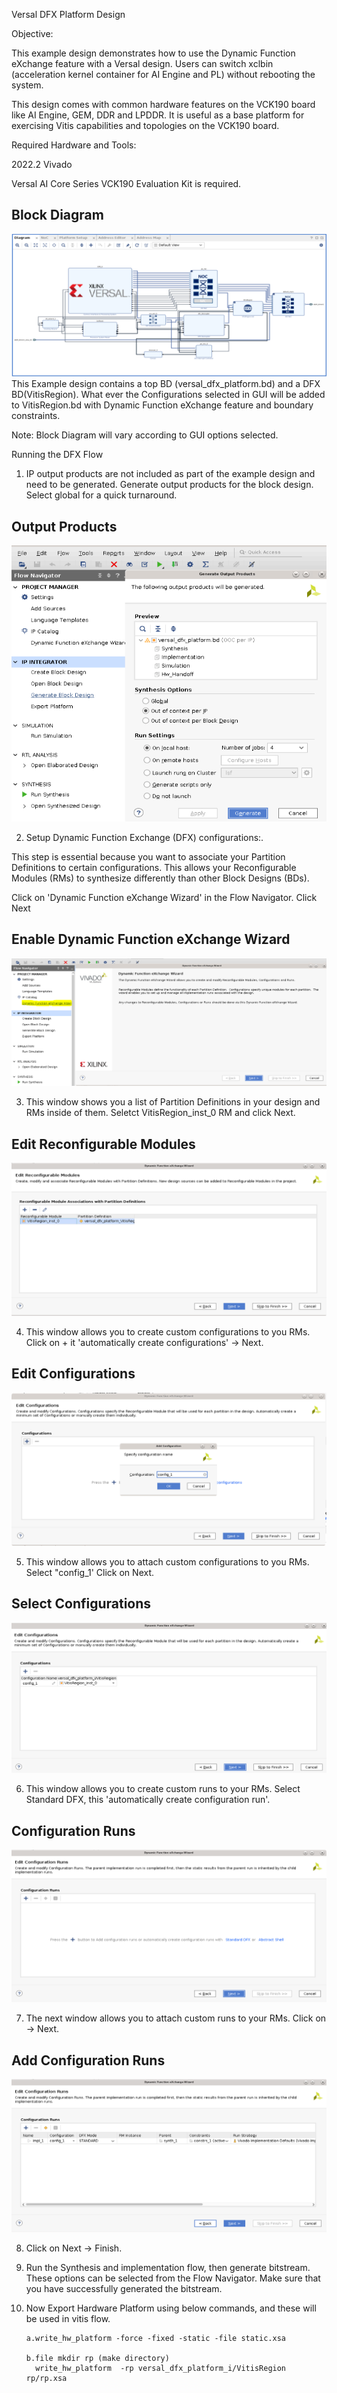 Versal DFX Platform Design

Objective:

This example design demonstrates how to use the Dynamic Function eXchange feature with a Versal design. Users can switch xclbin (acceleration kernel container for AI Engine and PL) without rebooting the system.

This design comes with common hardware features on the VCK190 board like AI Engine, GEM, DDR and LPDDR. It is useful as a base platform for exercising Vitis capabilities and topologies on the VCK190 board.


Required Hardware and Tools:

2022.2 Vivado

Versal AI Core Series VCK190 Evaluation Kit is required.

## Block Diagram

![Block Diagram](./Icons/blockDiagram.JPG)
This Example design contains a top BD (versal_dfx_platform.bd) and a DFX BD(VitisRegion). What ever the Configurations selected in GUI will be added to VitisRegion.bd with Dynamic Function eXchange feature and boundary constraints. 
  
Note: Block Diagram will vary according to GUI options selected.

Running the DFX Flow
1. IP output products are not included as part of the example design and need to be generated. Generate output products for the block design. Select global for a quick turnaround.

## Output Products

![Output Products](./Icons/output_products.PNG)

2. Setup Dynamic Function Exchange (DFX) configurations:.

 This step is essential because you want to associate your Partition Definitions to certain configurations. This allows your Reconfigurable Modules (RMs) to synthesize differently than other Block Designs (BDs).

Click on 'Dynamic Function eXchange Wizard' in the Flow Navigator. Click Next
## Enable Dynamic Function eXchange Wizard
![Enable Dynamic Function eXchange Wizard](./Icons/dfx_wizard1.PNG)

3.	This window shows you a list of Partition Definitions in your design and RMs inside of them. Seletct VitisRegion_inst_0 RM and click Next.
## Edit Reconfigurable Modules
![Edit Reconfigurable Modules](./Icons/dfx_wizard2.PNG)

4.	This window allows you to create custom configurations to you RMs. Click on + it 'automatically create configurations' → Next.
## Edit Configurations
![Edit Configurations](./Icons/dfx_wizard3.PNG)

5.	This window allows you to attach custom configurations to you RMs. Select "config_1' Click on Next.
## Select Configurations
![Select Configurations](./Icons/dfx_wizard4.PNG)

6.	This window allows you to create custom runs to your RMs. Select Standard DFX, this 'automatically create configuration run'.
## Configuration Runs
![Configuration Runs](./Icons/dfx_wizard5.PNG)

7.	The next window allows you to attach custom runs to your RMs. Click on → Next.
## Add Configuration Runs
![Add Configuration Runs](./Icons/dfx_wizard6.PNG)

8.	Click on Next → Finish.

9.	Run the Synthesis and implementation flow, then generate bitstream.
	These options can be selected from the Flow Navigator. Make sure that you have successfully generated the bitstream. 

10.	Now Export Hardware Platform using below commands, and these will be used in vitis flow.

		a.write_hw_platform -force -fixed -static -file static.xsa
		
		b.file mkdir rp (make directory)
		  write_hw_platform  -rp versal_dfx_platform_i/VitisRegion rp/rp.xsa